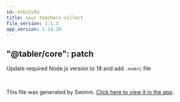 ```yaml
---
id: etbz2v5o
title: sour-teachers-collect
file_version: 1.1.3
app_version: 1.13.10
---
```


## "@tabler/core": patch

Update required Node.js version to 18 and add `.nvmrc` file

<br/>

This file was generated by Swimm. [Click here to view it in the app](https://swimm-web-app.web.app/repos/Z2l0aHViJTNBJTNBdGFibGVyJTNBJTNBc2h1anV1dQ==/docs/etbz2v5o).
